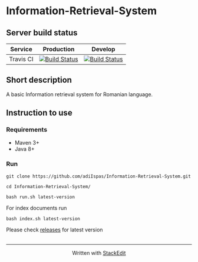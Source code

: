 
# Information-Retrieval-System

## Server build status

| Service   | Production | Develop |
|:-----------:|:--------:|:---------:|
|Travis CI|[![Build Status](https://travis-ci.org/adiIspas/Information-Retrieval-System.svg?branch=production)](https://travis-ci.org/adiIspas/Information-Retrieval-System)|[![Build Status](https://travis-ci.org/adiIspas/Information-Retrieval-System.svg?branch=develop)](https://travis-ci.org/adiIspas/Information-Retrieval-System)|

## Short description
A basic Information retrieval system for Romanian language.


## Instruction to use
### Requirements
 - Maven 3+
 - Java 8+

### Run
    git clone https://github.com/adiIspas/Information-Retrieval-System.git
    
    cd Information-Retrieval-System/
    
    bash run.sh latest-version

For index documents run

    bash index.sh latest-version

Please check [releases](https://github.com/adiIspas/Information-Retrieval-System/releases) for latest version
<br>
<br>

----------

<p align="center">
 Written with <a href="https://stackedit.io/" target = "blank">StackEdit</a>
</p>
